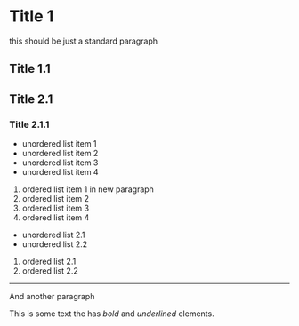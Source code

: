 # Title 1

this should be just a standard paragraph

## Title 1.1

## Title 2.1

### Title 2.1.1

* unordered list item 1
* unordered list item 2
* unordered list item 3
* unordered list item 4

1. ordered list item 1 in new paragraph
1. ordered list item 2
1. ordered list item 3
1. ordered list item 4

* unordered list 2.1
* unordered list 2.2
1. ordered list 2.1
2. ordered list 2.2

* * *

And another paragraph

This is some text the has *bold* and _underlined_ elements.